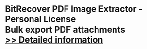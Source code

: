 # BitRecover PDF Image Extractor - Personal License<br />Bulk export PDF attachments<br />[>> Detailed information](https://secure.shareit.com/shareit/product.html?productid=300977469&affiliateid=200057808)